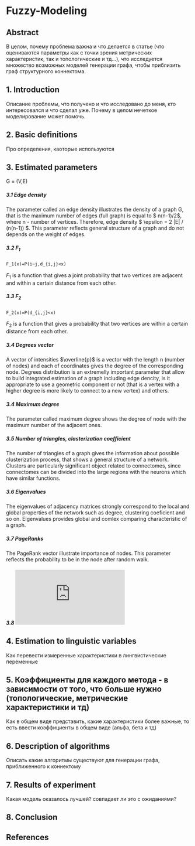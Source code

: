 # Fuzzy-Modeling

## Abstract  
В целом, почему проблема важна и что делается в статье (что оцениваются параметры как с точки зрения метрических характеристик, так и топологические и тд...), что исследуется множество возможных моделей генерации графа, чтобы приблизить граф структурного коннектома.
## 1. Introduction  
Описание проблемы, что получено и что исследовано до меня, кто интересовался и что сделал уже. Почему в целом нечеткое моделирование может помочь. 
## 2. Basic definitions 
Про определения, каоторые используются
## 3. Estimated parameters 
G = (V,E)  
##### 3.1 Edge density  
The parameter called an edge density illustrates the density of a graph G, that is the maximum number of edges (full graph) is equal to $ n(n-1)/2$, where n - number of vertices. Therefore, edge density $ \epsilon = 2 |E| / (n(n-1)) $. This parameter reflects general structure of a graph and do not depends on the weight of edges.  
##### 3.2 $F_1$  
```LaTeX
F_1(x)=P(i~j,d_{i,j}<x)
```
$F_1$ is a function that gives a joint probability that two vertices are adjacent and within a certain distance from each other.
##### 3.3 $F_2$  
```LaTeX
F_2(x)=P(d_{i,j}<x)
```
$F_2$ is a function that gives a probability that two vertices are within a certain distance from each other.
##### 3.4 Degrees vector
A vector of intensities $\overline{p}$ is a vector with the length n (number of nodes) and each of coordinates gives the degree of the corresponding node. Degrees distribution is an extremelly important parameter that allow to build integrated estimation of a graph including edge dencity, is it appropriate to use a geometric component or not (that is a vertex with a higher degree is more likely to connect to a new vertex) and others.  
##### 3.4 Maximum degree
The parameter called maximum degree shows the degree of node with the maximum number of the adjacent ones.  
##### 3.5 Number of triangles, clasterization coefficient
The number of triangles of a graph gives the information about possible clusterization process, that shows a general structure of a network. Clusters are particularly significant object related to connectomes, since connectomes can be divided into the large regions with the neurons which have similar functions.  
##### 3.6 Eigenvalues
The eigenvalues of adjacency matrices strongly correspond to the local and global properties of the network such as degree, clustering coeficient and so on. Eigenvalues provides global and comlex comparing characteristic of a graph.  
##### 3.7 PageRanks
The PageRank vector illustrate importance of nodes. This parameter reflects the probability to be in the node after random walk.  
##### 3.8 ![Geometry score](https://github.com/kseniashilova/Fuzzy-Modeling/blob/main/Geometry%20Score%20A%20Method%20For%20Comparing%20Generative%20Adversarial%20Networks.pdf)
## 4. Estimation to linguistic variables
Как перевести измеренные характеристики в лингвистические переменные
## 5. Коэффициенты для каждого метода - в зависимости от того, что больше нужно (топологические, метрические характеристики и тд)  
Как в общем виде представить, какие характеристики более важные, то есть ввести коэффициенты в общем виде (альфа, бета и тд)
## 6. Description of algorithms  
Описать какие алгоритмы существуют для генерации графа, приближенного к коннектому
## 7. Results of experiment
Какая модель оказалось лучшей? совпадает ли это с ожиданиями?
## 8. Conclusion
## References 
